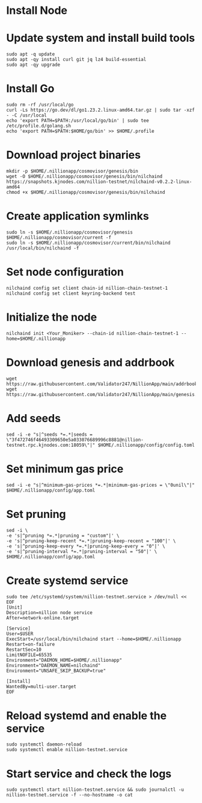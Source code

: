 

# Install Node 

    
  # Update system and install build tools
    sudo apt -q update
    sudo apt -qy install curl git jq lz4 build-essential
    sudo apt -qy upgrade

  # Install Go
    sudo rm -rf /usr/local/go
    curl -Ls https://go.dev/dl/go1.23.2.linux-amd64.tar.gz | sudo tar -xzf - -C /usr/local
    echo 'export PATH=$PATH:/usr/local/go/bin' | sudo tee /etc/profile.d/golang.sh
    echo 'export PATH=$PATH:$HOME/go/bin' >> $HOME/.profile

# Download project binaries
    mkdir -p $HOME/.nillionapp/cosmovisor/genesis/bin
    wget -O $HOME/.nillionapp/cosmovisor/genesis/bin/nilchaind https://snapshots.kjnodes.com/nillion-testnet/nilchaind-v0.2.2-linux-amd64
    chmod +x $HOME/.nillionapp/cosmovisor/genesis/bin/nilchaind

# Create application symlinks
    sudo ln -s $HOME/.nillionapp/cosmovisor/genesis $HOME/.nillionapp/cosmovisor/current -f
    sudo ln -s $HOME/.nillionapp/cosmovisor/current/bin/nilchaind /usr/local/bin/nilchaind -f

# Set node configuration
    nilchaind config set client chain-id nillion-chain-testnet-1
    nilchaind config set client keyring-backend test

# Initialize the node
    nilchaind init <Your_Moniker> --chain-id nillion-chain-testnet-1 --home=$HOME/.nillionapp

# Download genesis and addrbook
    wget https://raw.githubusercontent.com/Validator247/NillionApp/main/addrbook.json
    wget https://raw.githubusercontent.com/Validator247/NillionApp/main/genesis.json

# Add seeds
    sed -i -e "s|^seeds *=.*|seeds = \"3f472746f46493309650e5a033076689996c8881@nillion-testnet.rpc.kjnodes.com:18059\"|" $HOME/.nillionapp/config/config.toml

# Set minimum gas price
    sed -i -e "s|^minimum-gas-prices *=.*|minimum-gas-prices = \"0unil\"|" $HOME/.nillionapp/config/app.toml

# Set pruning
    sed -i \
    -e 's|^pruning *=.*|pruning = "custom"|' \
    -e 's|^pruning-keep-recent *=.*|pruning-keep-recent = "100"|' \
    -e 's|^pruning-keep-every *=.*|pruning-keep-every = "0"|' \
    -e 's|^pruning-interval *=.*|pruning-interval = "50"|' \
    $HOME/.nillionapp/config/app.toml


# Create systemd service
    sudo tee /etc/systemd/system/nillion-testnet.service > /dev/null << EOF
    [Unit]
    Description=nillion node service
    After=network-online.target

    [Service]
    User=$USER
    ExecStart=/usr/local/bin/nilchaind start --home=$HOME/.nillionapp
    Restart=on-failure
    RestartSec=10
    LimitNOFILE=65535
    Environment="DAEMON_HOME=$HOME/.nillionapp"
    Environment="DAEMON_NAME=nilchaind"
    Environment="UNSAFE_SKIP_BACKUP=true"

    [Install]
    WantedBy=multi-user.target
    EOF

# Reload systemd and enable the service
    sudo systemctl daemon-reload
    sudo systemctl enable nillion-testnet.service

# Start service and check the logs
    sudo systemctl start nillion-testnet.service && sudo journalctl -u nillion-testnet.service -f --no-hostname -o cat
